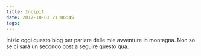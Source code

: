 ```yaml
---
title: Incipit
date: 2017-10-03 21:06:45
tags:
---
```


Inizio oggi questo blog per parlare delle mie avventure in montagna. Non so se ci sarà un secondo post a seguire questo qua.
